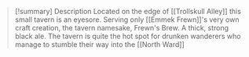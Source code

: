 > [!summary] Description
> Located on the edge of [[Trollskull Alley]] this small tavern is an eyesore. Serving only [[Emmek Frewn]]'s very own craft creation, the tavern namesake, Frewn's Brew. A thick, strong black ale. The tavern is quite the hot spot for drunken wanderers who manage to stumble their way into the [[North Ward]]